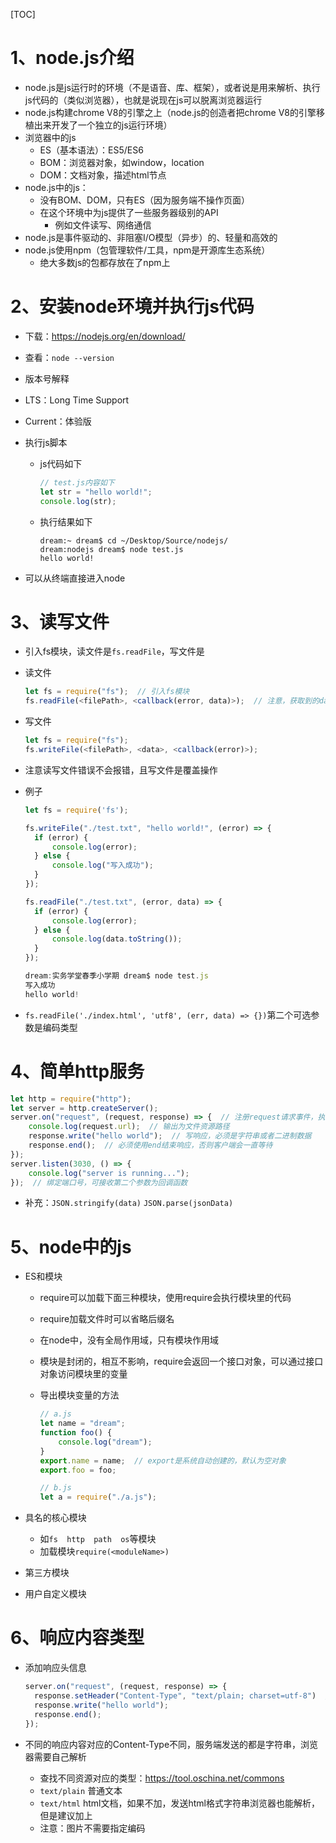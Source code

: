 [TOC]

# 1、node.js介绍

- node.js是js运行时的环境（不是语音、库、框架），或者说是用来解析、执行js代码的（类似浏览器），也就是说现在js可以脱离浏览器运行
- node.js构建chrome V8的引擎之上（node.js的创造者把chrome V8的引擎移植出来开发了一个独立的js运行环境）
- 浏览器中的js
  - ES（基本语法）：ES5/ES6
  - BOM：浏览器对象，如window，location
  - DOM：文档对象，描述html节点
- node.js中的js：
  - 没有BOM、DOM，只有ES（因为服务端不操作页面）
  - 在这个环境中为js提供了一些服务器级别的API
    - 例如文件读写、网络通信
- node.js是事件驱动的、非阻塞I/O模型（异步）的、轻量和高效的
- node.js使用npm（包管理软件/工具，npm是开源库生态系统）
  - 绝大多数js的包都存放在了npm上

# 2、安装node环境并执行js代码

- 下载：https://nodejs.org/en/download/

- 查看：`node --version`

-  版本号解释

  - LTS：Long Time Support
  - Current：体验版

- 执行js脚本

  - js代码如下

    ```javascript
    // test.js内容如下
    let str = "hello world!";
    console.log(str);
    ```

  - 执行结果如下

    ```shell
    dream:~ dream$ cd ~/Desktop/Source/nodejs/
    dream:nodejs dream$ node test.js 
    hello world!
    ```

- 可以从终端直接进入node

# 3、读写文件

- 引入fs模块，读文件是`fs.readFile`，写文件是

- 读文件

  ```javascript
  let fs = require("fs");  // 引入fs模块
  fs.readFile(<filePath>, <callback(error, data)>);  // 注意，获取到的data是16进制的，需要使用toString方法转换
  ```

- 写文件

  ```javascript
  let fs = require("fs");
  fs.writeFile(<filePath>, <data>, <callback(error)>);
  ```

- 注意读写文件错误不会报错，且写文件是覆盖操作

- 例子

  ```javascript
  let fs = require('fs');
  
  fs.writeFile("./test.txt", "hello world!", (error) => {
  	if (error) {
  		console.log(error);
  	} else {
  		console.log("写入成功");
  	}
  });
  
  fs.readFile("./test.txt", (error, data) => {
  	if (error) {
  		console.log(error);
  	} else {
  		console.log(data.toString());
  	}
  });
  
  dream:实务学堂春季小学期 dream$ node test.js 
  写入成功
  hello world!
  ```
  
- `fs.readFile('./index.html', 'utf8', (err, data) => {})`第二个可选参数是编码类型

# 4、简单http服务

```javascript
let http = require("http");
let server = http.createServer();
server.on("request", (request, response) => {  // 注册request请求事件，执行回调函数（该函数处理请求）
	console.log(request.url);  // 输出为文件资源路径
	response.write("hello world");  // 写响应，必须是字符串或者二进制数据
	response.end();  // 必须使用end结束响应，否则客户端会一直等待
});
server.listen(3030, () => {
    console.log("server is running...");
});  // 绑定端口号，可接收第二个参数为回调函数
```

- 补充：`JSON.stringify(data)`  `JSON.parse(jsonData)`

# 5、node中的js

- ES和模块

  - require可以加载下面三种模块，使用require会执行模块里的代码

  - require加载文件时可以省略后缀名

  - 在node中，没有全局作用域，只有模块作用域

  - 模块是封闭的，相互不影响，require会返回一个接口对象，可以通过接口对象访问模块里的变量

  - 导出模块变量的方法

    ```javascript
    // a.js
    let name = "dream";
    function foo() {
    	console.log("dream");
    }
    export.name = name;  // export是系统自动创建的，默认为空对象
    export.foo = foo;
    
    // b.js
    let a = require("./a.js");
    ```

- 具名的核心模块

  - 如`fs  http  path  os`等模块
  - 加载模块`require(<moduleName>)`

- 第三方模块

- 用户自定义模块

# 6、响应内容类型

- 添加响应头信息

  ```javascript
  server.on("request", (request, response) => { 
  	response.setHeader("Content-Type", "text/plain; charset=utf-8")  // 也可以设置为"text/html; charset=utf-8"
  	response.write("hello world");  
  	response.end(); 
  });
  ```

- 不同的响应内容对应的Content-Type不同，服务端发送的都是字符串，浏览器需要自己解析

  - 查找不同资源对应的类型：https://tool.oschina.net/commons
  - `text/plain`  普通文本
  - `text/html`  html文档，如果不加，发送html格式字符串浏览器也能解析，但是建议加上
  - 注意：图片不需要指定编码

